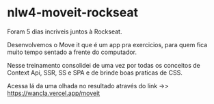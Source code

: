 # nlw4-moveit-rockseat

Foram 5 dias incriveis juntos à Rockseat.

Desenvolvemos o Move it que é um app pra exercicios, para quem fica muito tempo sentado a frente do computador.

Nesse treinamento consolidei de uma vez por todas os conceitos de Context Api, SSR, SS e SPA e de brinde boas praticas de CSS.

Acessa lá da uma olhada no resultado através do link ->> https://wancla.vercel.app/moveit
